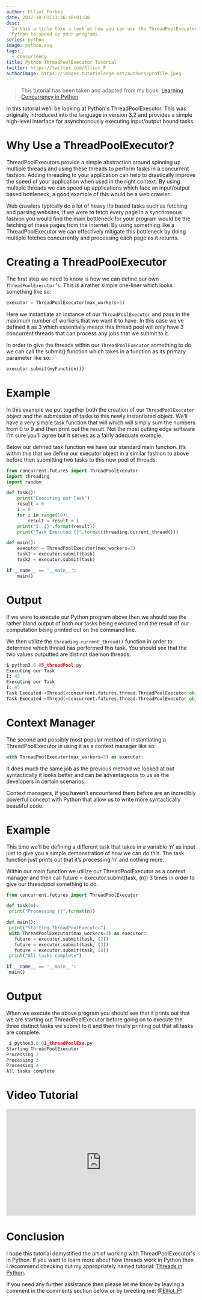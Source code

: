 ```yaml
---
author: Elliot Forbes
date: 2017-10-01T13:36:48+01:00
desc:
  In this article take a look at how you can use the ThreadPoolExecutor in
  Python to speed up your programs.
series: python
image: python.svg
tags:
  - concurrency
title: Python ThreadPoolExecutor Tutorial
twitter: https://twitter.com/Elliot_F
authorImage: https://images.tutorialedge.net/authors/profile.jpeg
---
```


> This tutorial has been taken and adapted from my book:
> [Learning Concurrency in Python](https://www.packtpub.com/application-development/learning-concurrency-python)

In this tutorial we'll be looking at Python's ThreadPoolExecutor. This was
originally introduced into the language in version 3.2 and provides a simple
high-level interface for asynchronously executing input/output bound tasks.

# Why Use a ThreadPoolExecutor?

ThreadPoolExecutors provide a simple abstraction around spinning up multiple
threads and using these threads to perform tasks in a concurrent fashion. Adding
threading to your application can help to drastically improve the speed of your
application when used in the right context. By using multiple threads we can
speed up applications which face an input/output based bottleneck, a good
example of this would be a web crawler.

Web crawlers typically do a lot of heavy i/o based tasks such as fetching and
parsing websites, if we were to fetch every page in a synchronous fashion you
would find the main bottleneck for your program would be the fetching of these
pages from the internet. By using something like a ThreadPoolExecutor we can
effectively mitigate this bottleneck by doing multiple fetches concurrently and
processing each page as it returns.

# Creating a ThreadPoolExecutor

The first step we need to know is how we can define our own
`ThreadPoolExecutor’s`. This is a rather simple one-liner which looks something
like so:

```py
executor = ThreadPoolExecutor(max_workers=3)
```

Here we instantiate an instance of our `ThreadPoolExecutor` and pass in the
maximum number of workers that we want it to have. In this case we’ve defined it
as 3 which essentially means this thread pool will only have 3 concurrent
threads that can process any jobs that we submit to it.

In order to give the threads within our `ThreadPoolExecutor` something to do we
can call the submit() function which takes in a function as its primary
parameter like so:

```py
executor.submit(myFunction())
```

# Example

In this example we put together both the creation of our `ThreadPoolExecutor`
object and the submission of tasks to this newly instantiated object. We’ll have
a very simple task function that will which will simply sum the numbers from 0
to 9 and then print out the result. Not the most cutting edge software I’m sure
you’ll agree but it serves as a fairly adequate example.

Below our defined task function we have our standard main function. It’s within
this that we define our executor object in a similar fashion to above before
then submitting two tasks to this new pool of threads.

```py
from concurrent.futures import ThreadPoolExecutor
import threading
import random

def task():
    print("Executing our Task")
    result = 0
    i = 0
    for i in range(10):
        result = result + i
    print("I: {}".format(result))
    print("Task Executed {}".format(threading.current_thread()))

def main():
    executor = ThreadPoolExecutor(max_workers=3)
    task1 = executor.submit(task)
    task2 = executor.submit(task)

if __name__ == '__main__':
    main()
```

# Output

If we were to execute our Python program above then we should see the rather
bland output of both our tasks being executed and the result of our computation
being printed out on the command line.

We then utilize the `threading.current_thread()` function in order to determine
which thread has performed this task. You should see that the two values
outputted are distinct daemon threads.

```py
$ python3.6 05_threadPool.py
Executing our Task
I: 45
Executing our Task
I: 45
Task Executed <Thread(<concurrent.futures.thread.ThreadPoolExecutor object at 0x102abf358>_1, started daemon 123145333858304)>
Task Executed <Thread(<concurrent.futures.thread.ThreadPoolExecutor object at 0x102abf358>_0, started daemon 123145328603136)>
```

# Context Manager

The second and possibly most popular method of instantiating a
ThreadPoolExecutor is using it as a context manager like so:

```py
with ThreadPoolExecutor(max_workers=3) as executor:
```

It does much the same job as the previous method we looked at but syntactically
it looks better and can be advantageous to us as the developers in certain
scenarios.

Context managers, if you haven’t encountered them before are an incredibly
powerful concept with Python that allow us to write more syntactically beautiful
code.

# Example

This time we’ll be defining a different task that takes in a variable ‘n’ as
input just to give you a simple demonstration of how we can do this. The task
function just prints out that it’s processing ‘n’ and nothing more.

Within our main function we utilize our ThreadPoolExecutor as a context manager
and then call future = executor.submit(task, (n)) 3 times in order to give our
threadpool something to do.

```py
from concurrent.futures import ThreadPoolExecutor

def task(n):
 print("Processing {}".format(n))

def main():
 print("Starting ThreadPoolExecutor")
 with ThreadPoolExecutor(max_workers=3) as executor:
   future = executor.submit(task, (2))
   future = executor.submit(task, (3))
   future = executor.submit(task, (4))
 print("All tasks complete")

if __name__ == '__main__':
 main()
```

# Output

When we execute the above program you should see that it prints out that we are
starting out ThreadPoolExecutor before going on to execute the three distinct
tasks we submit to it and then finally printing out that all tasks are complete.

```py
 $ python3.6 01_threadPoolExe.py
Starting ThreadPoolExecutor
Processing 2
Processing 3
Processing 4
All tasks complete
```

# Video Tutorial

<div style="position:relative;height:0;padding-bottom:56.25%"><iframe src="https://www.youtube.com/embed/h2L3-X1XUtU?ecver=2" style="position:absolute;width:100%;height:100%;left:0" width="640" height="360" frameborder="0" gesture="media" allowfullscreen></iframe></div>

# Conclusion

I hope this tutorial demystified the art of working with ThreadPoolExecutor's in
Python. If you want to learn more about how threads work in Python then I
recommend checking out my appropriately named tutorial:
[Threads in Python](/python/concurrency/threads-in-python/).

If you need any further assistance then please let me know by leaving a comment
in the comments section below or by tweeting me:
[@Elliot_F](https://twitter.com/elliot_f)!
